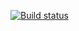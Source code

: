 [![Build status](https://ci.appveyor.com/api/projects/status/hu8fg8xpd1kryhpe?svg=true)](https://ci.appveyor.com/project/nikolaikop/testmode)
